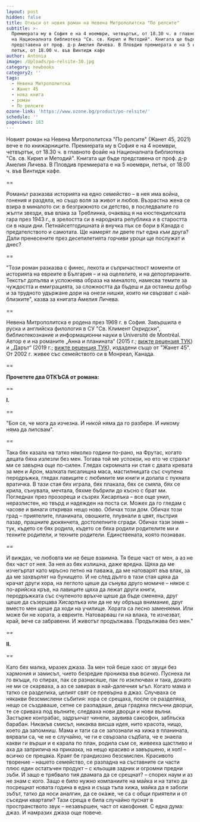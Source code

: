 ```yaml
---
layout: post
hidden: false
title: Откъси от новия роман на Невена Митрополитска "По релсите"
subtitle: >-
  Премиерата му в София е на 4 ноември, четвъртък, от 18.30 ч. в главното фоайе
  на Националната библиотека "Св. св. Кирил и Методий". Книгата ще бъде
  представена от проф. д-р Амелия Личева. В Пловдив премиерата е на 5 ноември,
  петък, от 18.00 ч. във Винтидж кафе
author: Antonia
image: /Uploads/po-relsite-30.jpg
category: newbooks
category2: ''
tags:
  - Невена Митрополитска
  - Жанет 45
  - нова книга
  - роман
  - По релсите
ozone-link: 'https://www.ozone.bg/product/po-relsite/'
schedule: ''
pageviews: 163
---
```

Новият роман на Невена Митрополитска "По релсите" (Жанет 45, 2021) вече е по книжарниците. Премиерата му в София е на 4 ноември, четвъртък, от 18.30 ч. в главното фоайе на Националната библиотека "Св. св. Кирил и Методий". Книгата ще бъде представена от проф. д-р Амелия Личева. В Пловдив премиерата е на 5 ноември, петък, от 18.00 ч. във Винтидж кафе. 

\==

Романът разказва историята на едно семейство – в нея има война, гонения и раздяла, но също воля за живот и любов. Възрастна жена се взира в миналото си: в безгрижното си детство, в последвалите го жълти звезди, във влака за Треблинка, очакващ я на кюстендилската гара през 1943 г., в зрелостта си в народната република и в старостта си в наши дни. Петнайсетгодишната ѝ внучка пък се бори в Канада с предателството и самотата. Ще намерят ли двете път една към друга? Дали пренесените през десетилетията горчиви уроци ще послужат и днес? 

\==

"Този роман разказва с финес, лекота и съпричастност моменти от историята на евреите в България – и на оцелелите, и на депортираните. Текстът допълва и усложнява образа на миналото, намесва темите за чуждостта и емиграцията, за сложността да бъдеш и да останеш добър и за трудното удържане дори на онези нишки, които ни свързват с най-близките", казва за книгата Амелия Личева.

\==

Невена Митрополитска е родена през 1969 г. в София. Завършила е руска и английска филология в СУ "Св. Климент Охридски", библиотекознание и информационни науки в Université de Montréal. Автор е и на романите „Анна и планината“ (2015 г.; [вижте рецензия ТУК](https://literaturnirazgovori.com/bookreviews/2019/02/12/10-21-%D1%80%D0%B5%D1%86%D0%B5%D0%BD%D0%B7%D0%B8%D1%8F-%D0%BD%D0%B5%D0%B2%D0%B5%D0%BD%D0%B0-%D0%BC%D0%B8%D1%82%D1%80%D0%BE%D0%BF%D0%BE%D0%BB%D0%B8%D1%82%D1%81%D0%BA%D0%B0-%D0%B0%D0%BD%D0%BD%D0%B0-%D0%B8-%D0%BF%D0%BB%D0%B0%D0%BD%D0%B8%D0%BD%D0%B0%D1%82%D0%B0.html)) и „Дарът“ (2019 г.; [вижте реценция ТУК](https://literaturnirazgovori.com/bookreviews/2019/06/25/10-58-%D1%80%D0%B5%D1%86%D0%B5%D0%BD%D0%B7%D0%B8%D1%8F-%D0%B4%D0%B0%D1%80%D1%8A%D1%82-%D0%BD%D0%B5%D0%B2%D0%B5%D0%BD%D0%B0-%D0%BC%D0%B8%D1%82%D1%80%D0%BE%D0%BF%D0%BE%D0%BB%D0%B8%D1%82%D1%81%D0%BA%D0%B0.html)), издадени също от "Жанет 45". От 2002 г. живее със семейството си в Монреал, Канада.

\==

**Прочетете два ОТКЪСА от романа:**

\==

**I.**

\==

"Боя се, че мога да изчезна. И никой няма да го разбере. И никому няма да липсвам".

\==

Така бях казала на татко няколко години по-рано, на Фрутас, когато децата бяха излезли без мен. Тогава той ме успокои, но ето че страхът ми се завърна още по-силен. Гледах скромната ни стая с двата кревата за мен и Арон, малката писалищна маса, мастилницата със счупена перодръжка, гледах лавиците с любимите ми книги и долапа с пукната вратичка. В тази стая бях играла, бях плакала, бях се смяла, бях се крила, сънувала, мечтала, бяхме бъбрили до късно с брат ми. Погледнах през прозореца и съзрях Хисарлъка – все още унил, неразлистен, но твърд и надежден на поста си. Можех да го гледам с часове и винаги откривах нещо ново. Обичах този дом. Обичах този град – приятелите, планината, овошките, плувнали в цвят, пъстрия пазар, прашните дюкянчета, достолепните сгради. Обичах тази земя – тук, където се бях родила, където се бяха родили родителите ми и техните родители, и техните родители. Единствената, която познавах. 

\==

И виждах, че любовта ми не беше взаимна. Тя беше част от мен, а аз не бях част от нея. За нея аз бях излишна, даже вредна. Щяха да ме изчегъртат като мръсно петно на паважа, да ме натоварят във влак, за да ме захвърлят на бунището. И не след дълго в тази стая щяха да крачат други хора, на леглото щеше да сънува друго момиче – някое с по-арийска кръв, на лавиците щяха да лежат други книги, перодръжката със счупеното връхче щеше да бъде сменена, друг щеше да съзерцава Хисарлъка или да не му обръща внимание, друг вместо мен щеше да ходи на училище. Хората са лесно заменяеми. Или може би не хората, а евреите. Натоварваш ги на влака, те изчезват, край, вече са забравени. И животът продължава. Продължава без мен."

\==

**II.**

\==

Като бях малка, мразех джаза. За мен той беше хаос от звуци без хармония и замисъл, чието безредие прониква във всичко. Пуснеха ли го вкъщи, го спирах, пак се разнасяше, пак го изключвах и така, докато не ми се скарваха, а аз се завирах в най-далечния ъгъл. Когато мама и татко се разделиха, целият свят се превърна в джаз. Случваха се някакви безсмислени събития: хора се срещаха, после се разделяха, нещо се създаваше, сетне се разпадаше, деца градяха пясъчни дворци, те се сриваха под вълните, следваха нови дворци и нови вълни. Застърже контрабас, задрънчат чинели, заувива саксофон, заблъска барабан. Никакъв смисъл, никаква висша идея, нито красота, нищо, което да запомниш. Мама и тати са се запознали на хижа в планината, вярвали са, че не е случайно, че ги е свързала съдбата, че е знаела какви ги върши и е карала по план, родила съм се, живееха щастливо и аха да заприлича на приказка, на нещо красиво и завършено, и хоп! – всичко се прецака. Краят бе грандиозно безсмислен. Красивото творение – нашето семейство, се разпадна на съставните си части плюс един остатъчен продукт – с кльощав задник и огромни предни зъби. И защо е трябвало тия двамата да се срещнат? – спорех наум и аз не знам с кого. Защо е било нужно компаниите на майка и на татко да посрещнат новата година в една и съща тъпа хижа, майка да я заболи зъбът, татко да носи аналгин, да се окаже, че са с общи приятели и от съседни квартали? Тази среща е била случайно пуснат в пространството звук – незавършен, част от какофония. С една дума: джаз. И намразих джаза още повече.